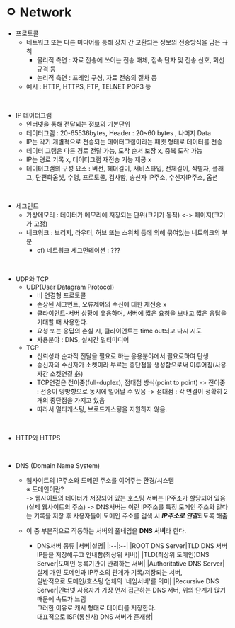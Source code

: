 # ㅇ Network
- 프로토콜
    - 네트워크 또는 다른 미디어를 통해 장치 간 교환되는 정보의 전송방식을 담은 규칙
        - 물리적 측면 : 자료 전송에 쓰이는 전송 매체, 접속 단자 및 전송 신호, 회선 규격 등
        - 논리적 측면 : 프레임 구성, 자료 전송의 절차 등
    - 예시 : HTTP, HTTPS, FTP, TELNET POP3 등

<Br>

- IP 데이터그램
    - 인터넷을 통해 전달되는 정보의 기본단위
    - 데이터그램 : 20-65536bytes, Header : 20~60 bytes , 나머지 Data
    - IP는 각기 개별적으로 전송되는 데이터그램이라는 패킷 형태로 데이터를 전송
    - 데이터 그램은 다른 경로 전달 가능, 도착 순서 보장 x, 중복 도착 가능
    - IP는 경로 기록 x, 데이터그램 재전송 기능 제공 x
    - 데이터그램의 구성 요소 : 버전, 헤더길이, 서비스타입, 전체길이, 식별자, 플래그, 단편화옵셋, 수명, 프로토콜,
     검사합, 송신자 IP주소, 수신자IP주소, 옵션

<br>

- 세그먼트
    - 가상메모리 : 데이터가 메모리에 저장되는 단위(크기가 동적) <-> 페이지(크기가 고정)
    - 네크워크 : 브리지, 라우터, 허브 또는 스위치 등에 의해 묶여있는 네트워크의 부분
        - cf) 네트워크 세그먼테이션 : ???

<br>



- UDP와 TCP
    - UDP(User Datagram Protocol)
        - 비 연결형 프로토콜
        - 손상된 세그먼트, 오류제어의 수신에 대한 재전송 x
        - 클라이언트-서버 상황에 유용하며, 서버에 짧은 요청을 보내고 짧은 응답을 기대할 때 사용한다.
        - 요청 또는 응답의 손실 시, 클라이언트는 time out되고 다시 시도
        - 사용분야 : DNS, 실시간 멀티미디어
    - TCP
        - 신뢰성과 순차적 전달을 필요로 하는 응용분야에서 필요로하여 탄생
        - 송신자와 수신자가 소켓이라 부르는 종단점을 생성함으로써 이루어짐(사용자간 소켓연결 必)
        - TCP연결은 전이중(full-duplex), 점대점 방식(point to point)
            -> 전이중 : 전송이 양방향으로 동시에 일어날 수 있음
            -> 점대점 : 각 연결이 정확히 2개의 종단점을 가지고 있음
        - 따라서 멀티캐스팅, 브로드캐스팅을 지원하지 않음. 
 
 <br>

- HTTP와 HTTPS

 <br>

- DNS (Domain Name System)
    - 웹사이트의 IP주소와 도메인 주소를 이어주는 환경/시스템<BR>
        ※ 도메인이란? <BR>
            -> 웹사이트의 데이터가 저장되어 있는 호스팅 서버는 IP주소가 할당되어 있음(실제 웹사이트의 주소)
            -> DNS서버는 이런 IP주소를 특정 도메인 주소와 같다는 기록을 저장 후 사용자들이 도메인 주소를 검색 시 ***IP주소로 연결***되도록 해줌

    - 이 중 부분적으로 작동하는 서버의 풀네임을 **DNS 서버**라 한다.
        - DNS서버 종류
            |서버|설명|
            |:--|:--|
            |ROOT DNS Server|TLD DNS 서버 IP들을 저장해두고 안내함(최상위 서버)|
            |TLD(최상위 도메인)DNS Server|도메인 등록기관이 관리하는 서버|
            |Authoritative DNS Server|실제 개인 도메인과 IP주소의 관계가 기록/저장되는 서버,<br>일반적으로 도메인/호스팅 업체의 '네임서버'를 의미|
            |Recursive DNS Server|인터넷 사용자가 가장 먼저 접근하는 DNS 서버, 위의 단계가 많기 때문에 속도가 느림<br>그러한 이유로 캐시 형태로 데이터를 저장한다.<br>대표적으로 ISP(통신사) DNS 서버가 존재함|
<br>